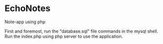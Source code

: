 # EchoNotes
Note-app using php

First and foremost, run the "database.sql" file commands in the mysql shell.
Run the index.php using php server to use the application.
